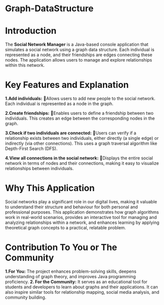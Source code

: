 # Graph-DataStructure

# Introduction

The **Social Network Manager** is a Java-based console application that simulates a social network using a graph data structure. Each individual is represented as a node, and their friendships are edges connecting these nodes. The application allows users to manage and explore relationships within this network.

# Key Features and Explanation

**1.Add individuals:**
  Allows users to add new people to the social network. Each individual is represented as a node in the graph.
  
**2.Create friendships:**
  Enables users to define a friendship between two individuals. This creates an edge between the corresponding nodes in the graph.
  
**3.Check if two individuals are connected:**
  Users can verify if a relationship exists between two individuals, either directly (a single edge) or indirectly (via other connections). This uses a graph traversal algorithm like Depth-First Search (DFS).
  
**4.View all connections in the social network:**
Displays the entire social network in terms of nodes and their connections, making it easy to visualize relationships between individuals.

# Why This Application

Social networks play a significant role in our digital lives, making it valuable to understand their structure and behaviour for both personal and professional purposes. This application demonstrates how graph algorithms work in real-world scenarios, provides an interactive tool for managing and analyzing relationships within a network, and enhances learning by applying theoretical graph concepts to a practical, relatable problem.

# Contribution To You or The Community

**1.For You:** The project enhances problem-solving skills, deepens understanding of graph theory, and improves Java programming proficiency.
**2. For the Community:** It serves as an educational tool for students and developers to learn about graphs and their applications. It can also inspire similar tools for relationship mapping, social media analysis, and community building.

